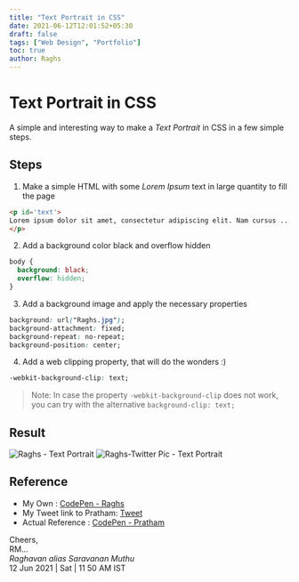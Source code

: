```yaml
---
title: "Text Portrait in CSS"
date: 2021-06-12T12:01:52+05:30
draft: false
tags: ["Web Design", "Portfolio"]
toc: true
author: Raghs
---
```


# Text Portrait in CSS

A simple and interesting way to make a *Text Portrait* in CSS in a few simple steps. 

<!--more-->

## Steps 

1. Make a simple HTML with some *Lorem Ipsum* text in large quantity to fill the page
   
```html
<p id='text'>
Lorem ipsum dolor sit amet, consectetur adipiscing elit. Nam cursus .....
</p>
```
2. Add a background color black and overflow hidden

```css
body {
  background: black;
  overflow: hidden;
}
```

3. Add a background image and apply the necessary properties

```css
background: url("Raghs.jpg");
background-attachment: fixed;
background-repeat: no-repeat;
background-position: center;
```

4. Add a web clipping property, that will do the wonders :) 

```css
-webkit-background-clip: text;
```

> Note: In case the property `-webkit-background-clip` does not work, you can try with the alternative `background-clip: text;`

## Result 

<img src='https://raghsonline.com/raghs-text-portrait.jpg' alt='Raghs - Text Portrait'/>

<img src='https://raghsonline.com/raghs-twitter-pic-portrait.jpg' alt='Raghs-Twitter Pic - Text Portrait'/>


## Reference 

* My Own : <a href='https://codepen.io/itsraghz/pen/qBrJYEx'>CodePen - Raghs</a>
* My Tweet link to Pratham: <a href='https://twitter.com/itsraghz/status/1403590677221363715'>Tweet</a>
* Actual Reference : <a href='https://codepen.io/prathkum/pen/xxgrXje'>CodePen - Pratham</a>

Cheers,\
RM...\
_Raghavan alias Saravanan Muthu_\
12 Jun 2021 | Sat | 11 50 AM IST
